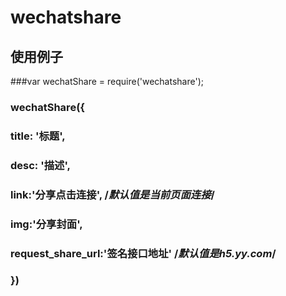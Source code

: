 # wechatshare
## 使用例子


###var wechatShare = require('wechatshare');
###    wechatShare({
###        title: '标题',
###        desc: '描述',
###		link:'分享点击连接', /*默认值是当前页面连接*/
###		img:'分享封面',
###		request_share_url:'签名接口地址' /*默认值是h5.yy.com*/
###    })
